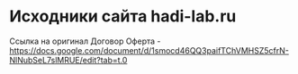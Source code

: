 # Исходники сайта hadi-lab.ru


Ссылка на оригинал Договор Оферта - https://docs.google.com/document/d/1smocd46QQ3paifTChVMHSZ5cfrN-NlNubSeL7slMRUE/edit?tab=t.0
